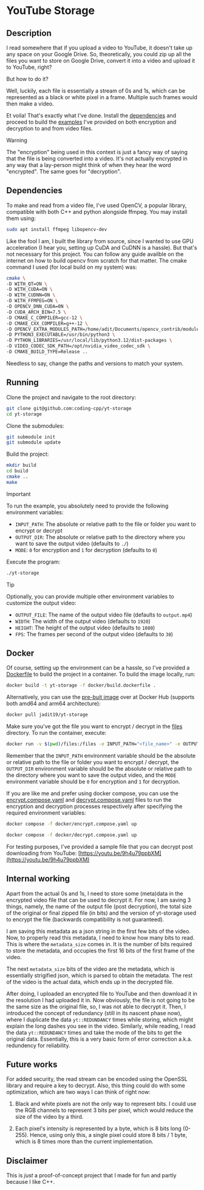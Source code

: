 # YouTube Storage

## Description

I read somewhere that if you upload a video to YouTube, it doesn't take up any space on your Google Drive. So, theoretically, you could zip up all the files you want to store on Google Drive, convert it into a video and upload it to YouTube, right?

But how to do it?

Well, luckily, each file is essentially a stream of 0s and 1s, which can be represented as a black or white pixel in a frame. Multiple such frames would then make a video.

Et voila! That's exactly what I've done. Install the [dependencies](#dependencies) and proceed to build the [examples](./example/) I've provided on both encryption and decryption to and from video files.

> [!WARNING]
> The "encryption" being used in this context is just a fancy way of saying that the file is being converted into a video. It's not actually encrypted in any way that a lay-person might think of when they hear the word "encrypted". The same goes for "decryption".

## Dependencies

To make and read from a video file, I've used OpenCV, a popular library, compatible with both C++ and python alongside ffmpeg. You may install them using:

```bash
sudo apt install ffmpeg libopencv-dev
```

Like the fool I am, I built the library from source, since I wanted to use GPU acceleration (I hear you, setting up CuDA and CuDNN is a hassle). But that's not necessary for this project. You can follow any guide availble on the internet on how to build opencv from scratch for that matter. The cmake command I used (for local build on my system) was:

```bash
cmake \
-D WITH_QT=ON \
-D WITH_CUDA=ON \
-D WITH_CUDNN=ON \
-D WITH_FFMPEG=ON \
-D OPENCV_DNN_CUDA=0N \
-D CUDA_ARCH_BIN=7.5 \
-D CMAKE_C_COMPILER=gcc-12 \
-D CMAKE_CXX_COMPILER=g++-12 \
-D OPENCV_EXTRA_MODULES_PATH=/home/adit/Documents/opencv_contrib/modules \
-D PYTHON3_EXECUTABLE=/usr/bin/python3 \
-D PYTHON_LIBRARIES=/usr/local/lib/python3.12/dist-packages \
-D VIDEO_CODEC_SDK_PATH=/opt/nvidia_video_codec_sdk \
-D CMAKE_BUILD_TYPE=Release ..
```

Needless to say, change the paths and versions to match your system.

## Running

Clone the project and navigate to the root directory:

```bash
git clone git@github.com:coding-cpp/yt-storage
cd yt-storage
```

Clone the submodules:

```bash
git submodule init
git submodule update
```

Build the project:

```bash
mkdir build
cd build
cmake ..
make
```

> [!IMPORTANT]
> To run the example, you absolutely need to provide the following environment variables:
>
> - `INPUT_PATH`: The absolute or relative path to the file or folder you want to encrypt or decrypt
> - `OUTPUT_DIR`: The absolute or relative path to the directory where you want to save the output video (defaults to `./`)
> - `MODE`: `0` for encryption and `1` for decryption (defaults to `0`)

Execute the program:

```bash
./yt-storage
```

> [!TIP]
> Optionally, you can provide multiple other environment variables to customize the output video:
>
> - `OUTPUT_FILE`: The name of the output video file (defaults to `output.mp4`)
> - `WIDTH`: The width of the output video (defaults to `1920`)
> - `HEIGHT`: The height of the output video (defaults to `1080`)
> - `FPS`: The frames per second of the output video (defaults to `30`)

## Docker

Of course, setting up the environment can be a hassle, so I've provided a [Dockerfile](./docker/build.dockerfile) to build the project in a container. To build the image locally, run:

```bash
docker build -t yt-storage -f docker/build.dockerfile .
```

Alternatively, you can use the [pre-buit image](https://hub.docker.com/r/jadit19/yt-storage) over at Docker Hub (supports both amd64 and arm64 architecture):

```bash
docker pull jadit19/yt-storage
```

Make sure you've got the file you want to encrypt / decrypt in the [files](./files) directory. To run the container, execute:

```bash
docker run -v $(pwd)/files:/files -e INPUT_PATH="<file_name>" -e OUTPUT_DIR="/files" -e MODE="<0/1>" jadit19/yt-storage
```

Remember that the `INPUT_PATH` environment variable should be the absolute or relative path to the file or folder you want to encrypt / decrypt, the `OUTPUT_DIR` environment variable should be the absolute or relative path to the directory where you want to save the output video, and the `MODE` environment variable should be `0` for encryption and `1` for decryption.

If you are like me and prefer using docker compose, you can use the [encrypt.compose.yaml](./docker/encrypt.compose.yaml) and [decrypt.compose.yaml](./docker/decrypt.compose.yaml) files to run the encryption and decryption processes respectively after specifying the required environment variables:

```bash
docker compose -f docker/encrypt.compose.yaml up
```

```bash
docker compose -f docker/decrypt.compose.yaml up
```

For testing purposes, I've provided a sample file that you can decrypt post downloading from YouTube: [https://youtu.be/9h4u79ppbXM](https://youtu.be/9h4u79ppbXM)

## Internal working

Apart from the actual 0s and 1s, I need to store some (meta)data in the encrypted video file that can be used to decrypt it. For now, I am saving 3 things, namely, the name of the output file (post decryption), the total size of the original or final zipped file (in bits) and the version of yt-storage used to encrypt the file (backwards compatibility is not guaranteed).

I am saving this metadata as a json string in the first few bits of the video. Now, to properly read this metadata, I need to know how many bits to read. This is where the `metadata_size` comes in. It is the number of bits required to store the metadata, and occupies the first 16 bits of the first frame of the video.

The next `metadata_size` bits of the video are the metadata, which is essentially strigified json, which is parsed to obtain the metadata. The rest of the video is the actual data, which ends up in the decrypted file.

After doing, I uploaded an encrypted file to YouTube and then download it in the resolution I had uploaded it in. Now obviously, the file is not going to be the same size as the original file, so, I was not able to decrypt it. Then, I introduced the concept of redundancy (still in its nascent phase now), where I duplicate the data `yt::REDUNDANCY` times while storing, which might explain the long dashes you see in the video. Similarly, while reading, I read the data `yt::REDUNDANCY` times and take the mode of the bits to get the original data. Essentially, this is a very basic form of error correction a.k.a. redundency for reliability.

## Future works

For added security, the read stream can be encoded using the OpenSSL library and require a key to decrypt. Also, this thing could do with some optimization, which are two ways I can think of right now:

1. Black and white pixels are not the only way to represent bits. I could use the RGB channels to represent 3 bits per pixel, which would reduce the size of the video by a third.

2. Each pixel's intensity is represented by a byte, which is 8 bits long (0-255). Hence, using only this, a single pixel could store 8 bits / 1 byte, which is 8 times more than the current implementation.

## Disclaimer

This is _just_ a proof-of-concept project that I made for fun and partly because I like C++.
